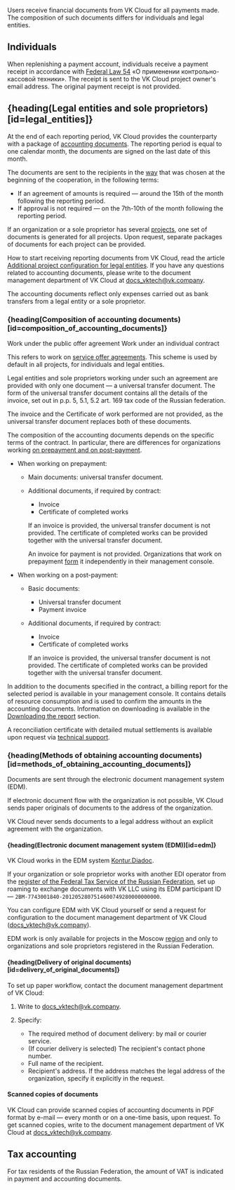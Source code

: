 Users receive financial documents from VK Cloud for all payments made. The composition of such documents differs for individuals and legal entities.

## Individuals

When replenishing a payment account, individuals receive a payment receipt in accordance with [Federal Law 54](https://base.garant.ru/12130951/) «О применении контрольно-кассовой техники». The receipt is sent to the VK Cloud project owner's email address. The original payment receipt is not provided.

## {heading(Legal entities and sole proprietors)[id=legal_entities]}

At the end of each reporting period, VK Cloud provides the counterparty with a package of [accounting documents](#composition_of_accounting_documents). The reporting period is equal to one calendar month, the documents are signed on the last date of this month.

The documents are sent to the recipients in the [way](#methods_of_obtaining_accounting_documents) that was chosen at the beginning of the cooperation, in the following terms:

- If an agreement of amounts is required — around the 15th of the month following the reporting period.
- If approval is not required — on the 7th-10th of the month following the reporting period.

<info>

If an organization or a sole proprietor has several [projects](/en/tools-for-using-services/account/concepts/projects), one set of documents is generated for all projects. Upon request, separate packages of documents for each project can be provided.

</info>

How to start receiving reporting documents from VK Cloud, read the article [Additional project configuration for legal entities](../../instructions/corporate). If you have any questions related to accounting documents, please write to the document management department of VK Cloud at [docs_vktech@vk.company](mailto:docs_vktech@vk.company).

<warn>

The accounting documents reflect only expenses carried out as bank transfers from a legal entity or a sole proprietor.

</warn>

### {heading(Composition of accounting documents)[id=composition_of_accounting_documents]}

<tabs>
<tablist>
<tab>Work under the public offer agreement</tab>
<tab>Work under an individual contract</tab>
</tablist>
<tabpanel>

This refers to work on [service offer agreements](/en/intro/start/legal). This scheme is used by default in all projects, for individuals and legal entities.

Legal entities and sole proprietors working under such an agreement are provided with only one document — a universal transfer document. The form of the universal transfer document contains all the details of the invoice, set out in p.p. 5, 5.1, 5.2 art. 169 tax code of the Russian federation.

The invoice and the Certificate of work performed are not provided, as the universal transfer document replaces both of these documents.

</tabpanel>
<tabpanel>

The composition of the accounting documents depends on the specific terms of the contract. In particular, there are differences for organizations working [on prepayment and on post-payment](../physical-corporate#payment_scheme).

- When working on prepayment:

  - Main documents: universal transfer document.

  - Additional documents, if required by contract:

    - Invoice
    - Certificate of completed works

    <info>

    If an invoice is provided, the universal transfer document is not provided. The certificate of completed works can be provided together with the universal transfer document.

    </info>

    An invoice for payment is not provided. Organizations that work on prepayment [form](../../instructions/bill-generation) it independently in their management console.

- When working on a post-payment:

  - Basic documents:

    - Universal transfer document
    - Payment invoice

  - Additional documents, if required by contract:

    - Invoice
    - Certificate of completed works

    <info>

    If an invoice is provided, the universal transfer document is not provided. The certificate of completed works can be provided together with the universal transfer document.

    </info>

</tabpanel>
</tabs>

In addition to the documents specified in the contract, a billing report for the selected period is available in your management console. It contains details of resource consumption and is used to confirm the amounts in the accounting documents. Information on downloading is available in the [Downloading the report](../../instructions/detail#downloading_the_report) section.

A reconciliation certificate with detailed mutual settlements is available upon request via [technical support](/en/contacts).

### {heading(Methods of obtaining accounting documents)[id=methods_of_obtaining_accounting_documents]}

Documents are sent through the electronic document management system (EDM).

If electronic document flow with the organization is not possible, VK Cloud sends paper originals of documents to the address of the organization.

<info>

VK Cloud never sends documents to a legal address without an explicit agreement with the organization.

</info>

#### {heading(Electronic document management system (EDM))[id=edm]}

VK Cloud works in the EDM system [Kontur.Diadoc](https://www.diadoc.ru/).

If your organization or sole proprietor works with another EDI operator from the [register of the Federal Tax Service of the Russian Federation](https://www.nalog.gov.ru/rn77/oedo/search_edo/), set up roaming to exchange documents with VK LLC using its EDM participant ID — `2BM-7743001840-2012052807514600749280000000000`.

You can configure EDM with VK Cloud yourself or send a request for configuration to the document management department of VK Cloud ([docs_vktech@vk.company](mailto:docs_vktech@vk.company)).

<info>

EDM work is only available for projects in the Moscow [region](/en/tools-for-using-services/account/concepts/regions) and only to organizations and sole proprietors registered in the Russian Federation.

</info>

#### {heading(Delivery of original documents)[id=delivery_of_original_documents]}

To set up paper workflow, contact the document management department of VK Cloud:

1. Write to [docs_vktech@vk.company](mailto:docs_vktech@vk.company).
1. Specify:

   - The required method of document delivery: by mail or courier service.
   - (If courier delivery is selected) The recipient's contact phone number.
   - Full name of the recipient.
   - Recipient's address. If the address matches the legal address of the organization, specify it explicitly in the request.

#### Scanned copies of documents

VK Cloud can provide scanned copies of accounting documents in PDF format by e-mail — every month or on a one-time basis, upon request. To get scanned copies, write to the document management department of VK Cloud at [docs_vktech@vk.company](mailto:docs_vktech@vk.company).

## Tax accounting

For tax residents of the Russian Federation, the amount of VAT is indicated in payment and accounting documents.
